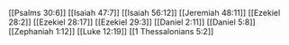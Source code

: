 [[Psalms 30:6]]
[[Isaiah 47:7]]
[[Isaiah 56:12]]
[[Jeremiah 48:11]]
[[Ezekiel 28:2]]
[[Ezekiel 28:17]]
[[Ezekiel 29:3]]
[[Daniel 2:11]]
[[Daniel 5:8]]
[[Zephaniah 1:12]]
[[Luke 12:19]]
[[1 Thessalonians 5:2]]
